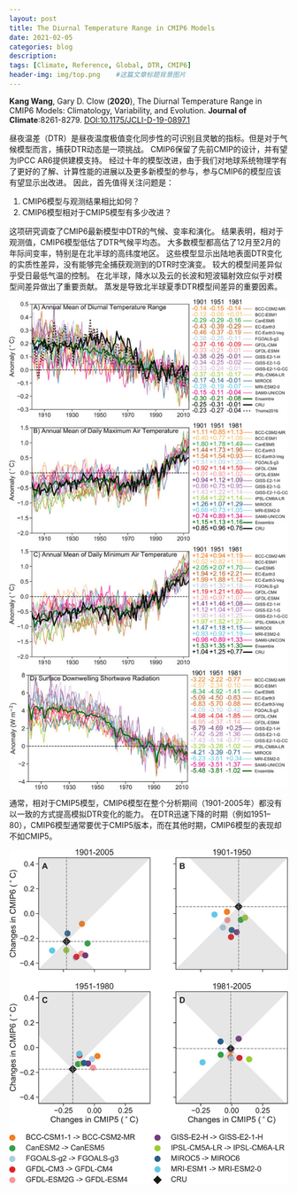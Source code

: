 ```yaml
---
layout: post
title: The Diurnal Temperature Range in CMIP6 Models
date: 2021-02-05
categories: blog
description: 
tags: [Climate, Reference, Global, DTR, CMIP6]
header-img: img/top.png    #这篇文章标题背景图片
---
```


**Kang Wang**, Gary D. Clow
(**2020**),
The Diurnal Temperature Range in CMIP6 Models: Climatology, Variability, and Evolution.
**Journal of Climate**:8261-8279.
[DOI:10.1175/JCLI-D-19-0897.1](https://doi.org/10.1175/JCLI-D-19-0897.1)

昼夜温差（DTR）是昼夜温度极值变化同步性的可识别且灵敏的指标。但是对于气候模型而言，捕获DTR动态是一项挑战。
CMIP6保留了先前CMIP的设计，并有望为IPCC AR6提供建模支持。 经过十年的模型改进，由于我们对地球系统物理学有了更好的了解、计算性能的进展以及更多新模型的参与，参与CMIP6的模型应该有望显示出改进。 因此，首先值得关注问题是：

1. CMIP6模型与观测结果相比如何？
2. CMIP6模型相对于CMIP5模型有多少改进？

这项研究调查了CMIP6最新模型中DTR的气候、变率和演化。
结果表明，相对于观测值，CMIP6模型低估了DTR气候平均态。
大多数模型都高估了12月至2月的年际间变率，特别是在北半球的高纬度地区。
这些模型显示出陆地表面DTR变化的实质性差异，没有能够完全捕获观测到的DTR时空演变。
较大的模型间差异似乎受日最低气温的控制。
在北半球，降水以及云的长波和短波辐射效应似乎对模型间差异做出了重要贡献。
蒸发是导致北半球夏季DTR模型间差异的重要因素。

<center>
<p><img src="/img/full-jcliD190897-f5.jpg" align="center"></p>
</center>

通常，相对于CMIP5模型，CMIP6模型在整个分析期间（1901-2005年）都没有以一致的方式提高模拟DTR变化的能力。
在DTR迅速下降的时期（例如1951–80），CMIP6模型通常要优于CMIP5版本，而在其他时期，CMIP6模型的表现却不如CMIP5。

<center>
<p><img src="/img/full-jcliD190897-f12.jpg" align="center"></p>
</center>